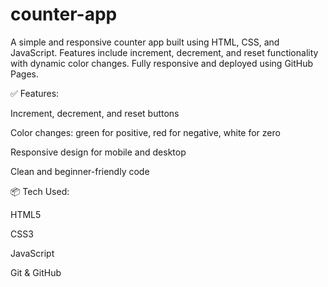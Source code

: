 # counter-app
A simple and responsive counter app built using HTML, CSS, and JavaScript. Features include increment, decrement, and reset functionality with dynamic color changes. Fully responsive and deployed using GitHub Pages.

✅ Features:

Increment, decrement, and reset buttons

Color changes: green for positive, red for negative, white for zero

Responsive design for mobile and desktop

Clean and beginner-friendly code

📦 Tech Used:

HTML5

CSS3

JavaScript

Git & GitHub

